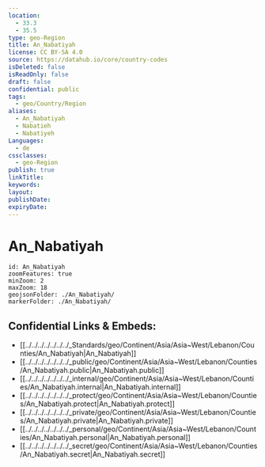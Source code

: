```yaml
---
location:
  - 33.3
  - 35.5
type: geo-Region
title: An_Nabatiyah
license: CC BY-SA 4.0
source: https://datahub.io/core/country-codes
isDeleted: false
isReadOnly: false
draft: false
confidential: public
tags:
  - geo/Country/Region
aliases:
  - An_Nabatiyah
  - Nabatieh
  - Nabatiyeh
Languages:
  - de
cssclasses:
  - geo-Region
publish: true
linkTitle: 
keywords: 
layout: 
publishDate: 
expiryDate:
---
```


# An_Nabatiyah

```leaflet
id: An_Nabatiyah
zoomFeatures: true 
minZoom: 2 
maxZoom: 18
geojsonFolder: ./An_Nabatiyah/
markerFolder: ./An_Nabatiyah/
```


## Confidential Links & Embeds: 
- [[../../../../../../../_Standards/geo/Continent/Asia/Asia~West/Lebanon/Counties/An_Nabatiyah|An_Nabatiyah]] 
- [[../../../../../../../_public/geo/Continent/Asia/Asia~West/Lebanon/Counties/An_Nabatiyah.public|An_Nabatiyah.public]] 
- [[../../../../../../../_internal/geo/Continent/Asia/Asia~West/Lebanon/Counties/An_Nabatiyah.internal|An_Nabatiyah.internal]] 
- [[../../../../../../../_protect/geo/Continent/Asia/Asia~West/Lebanon/Counties/An_Nabatiyah.protect|An_Nabatiyah.protect]] 
- [[../../../../../../../_private/geo/Continent/Asia/Asia~West/Lebanon/Counties/An_Nabatiyah.private|An_Nabatiyah.private]] 
- [[../../../../../../../_personal/geo/Continent/Asia/Asia~West/Lebanon/Counties/An_Nabatiyah.personal|An_Nabatiyah.personal]] 
- [[../../../../../../../_secret/geo/Continent/Asia/Asia~West/Lebanon/Counties/An_Nabatiyah.secret|An_Nabatiyah.secret]] 

